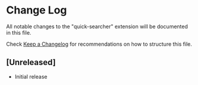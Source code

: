 # Change Log
All notable changes to the "quick-searcher" extension will be documented in this file.

Check [Keep a Changelog](http://keepachangelog.com/) for recommendations on how to structure this file.

## [Unreleased]
- Initial release